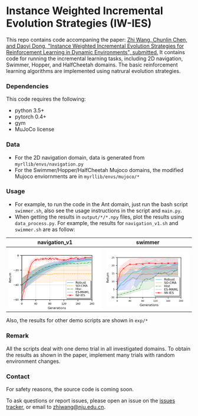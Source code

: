 # Instance Weighted Incremental Evolution Strategies (IW-IES)

This repo contains code accompaning the paper: [Zhi Wang, Chunlin Chen, and Daoyi Dong, "Instance Weighted Incremental Evolution Strategies for Reinforcement Learning in Dynamic Environments", submitted.]()
It contains code for running the incremental learning tasks, including 2D navigation, Swimmer, Hopper, and HalfCheetah domains. The basic reinforcement learning algorithms are implemented using natrural evolution strategies.

### Dependencies
This code requires the following:
* python 3.5+
* pytorch 0.4+
* gym
* MuJoCo license

### Data
* For the 2D navigation domain, data is generated from `myrllib/envs/navigation.py`
* For the Swimmer/Hopper/HalfCheetah Mujoco domains, the modified Mujoco enviornments are in `myrllib/envs/mujoco/*`

### Usage 
* For example, to run the code in the Ant domain, just run the bash script `swimmer.sh`, also see the usage instructions in the script and `main.py`.
* When getting the results in `output/*/*.npy` files, plot the results using `data_process.py`. For example, the results for `navigation_v1.sh` and `swimmer.sh` are as follow:

navigation_v1 | swimmer
------------ | -------------
![experimental results for navigation_v1 domain](https://github.com/HeyuanMingong/iwies/blob/master/exp/navi1_baselines.png) | ![experimental results for half cheetah domain](https://github.com/HeyuanMingong/iwies/blob/master/exp/swimmer_baselines.png)

Also, the results for other demo scripts are shown in `exp/*`

### Remark
All the scripts deal with one demo trial in all investigated domains. To obtain the results as shown in the paper, implement many trials with random environment changes.

### Contact 
For safety reasons, the source code is coming soon.

To ask questions or report issues, please open an issue on the [issues tracker](https://github.com/HeyuanMingong/iwies/issues), or email to zhiwang@nju.edu.cn.
 




